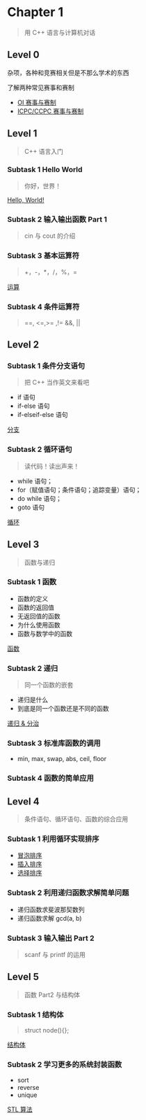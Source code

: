 # Chapter 1

> 用 C++ 语言与计算机对话

## Level 0

杂项，各种和竞赛相关但是不那么学术的东西

了解两种常见赛事和赛制

-    [OI 赛事与赛制](https://oi-wiki.org/intro/oi/) 
-    [ICPC/CCPC 赛事与赛制](https://oi-wiki.org/intro/icpc/) 

## Level 1

> C++ 语言入门

### Subtask 1 Hello World

> 你好，世界！

 [Hello, World!](https://oi-wiki.org/lang/helloworld/) 

### Subtask 2 输入输出函数 Part 1

> cin 与 cout 的介绍

### Subtask 3 基本运算符

> \+，-，\*，/，%，=

 [运算](https://oi-wiki.org/lang/op/) 

### Subtask 4 条件运算符

> ==, &lt;=,>= ,!= &&, ||

## Level 2

### Subtask 1 条件分支语句

> 把 C++ 当作英文来看吧

-   if 语句
-   if-else 语句
-   if-elseif-else 语句

 [分支](https://oi-wiki.org/lang/branch/) 

### Subtask 2 循环语句

> 读代码！读出声来！

-   while 语句；
-   for（赋值语句；条件语句；追踪变量）语句；
-   do while 语句；
-   goto 语句

 [循环](https://oi-wiki.org/lang/loop/) 

## Level 3

> 函数与递归

### Subtask 1 函数

-   函数的定义
-   函数的返回值
-   无返回值的函数
-   为什么使用函数
-   函数与数学中的函数

 [函数](https://oi-wiki.org/lang/func/) 

### Subtask 2 递归

> 同一个函数的嵌套

-   递归是什么
-   到底是同一个函数还是不同的函数

 [递归 & 分治](https://oi-wiki.org/basic/divide-and-conquer/) 

### Subtask 3 标准库函数的调用

-   min, max, swap, abs, ceil, floor

### Subtask 4 函数的简单应用

## Level 4

> 条件语句、循环语句、函数的综合应用

### Subtask 1 利用循环实现排序

-    [冒泡排序](https://oi-wiki.org/basic/bubble-sort/) 
-    [插入排序](https://oi-wiki.org/basic/insertion-sort/) 
-    [选择排序](https://oi-wiki.org/basic/selection-sort/) 

### Subtask 2 利用递归函数求解简单问题

-   递归函数求斐波那契数列
-   递归函数求解 gcd(a, b)

### Subtask 3 输入输出 Part 2

> scanf 与 printf 的运用

## Level 5

> 函数 Part2 与结构体

### Subtask 1 结构体

> struct node(){};

 [结构体](https://oi-wiki.org/lang/struct/) 

### Subtask 2 学习更多的系统封装函数

-   sort
-   reverse
-   unique

 [STL 算法](https://oi-wiki.org/lang/csl/algorithm/) 
